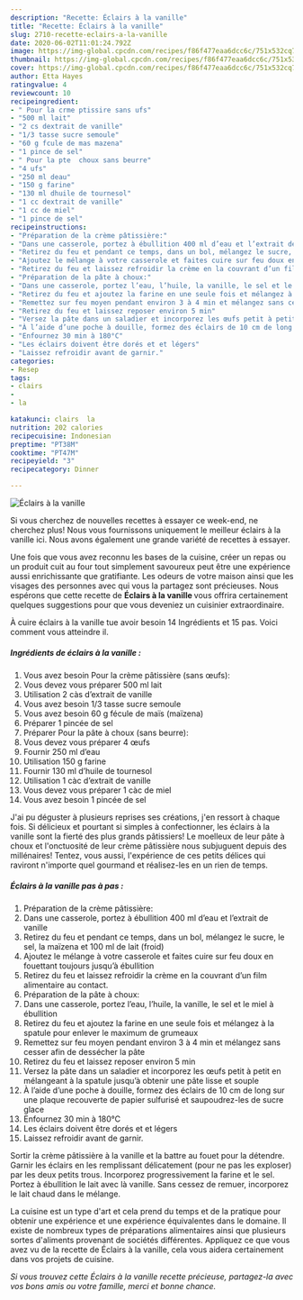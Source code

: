 ```yaml
---
description: "Recette: Éclairs à la vanille"
title: "Recette: Éclairs à la vanille"
slug: 2710-recette-eclairs-a-la-vanille
date: 2020-06-02T11:01:24.792Z
image: https://img-global.cpcdn.com/recipes/f86f477eaa6dcc6c/751x532cq70/eclairs-a-la-vanille-photo-principale-de-la-recette.jpg
thumbnail: https://img-global.cpcdn.com/recipes/f86f477eaa6dcc6c/751x532cq70/eclairs-a-la-vanille-photo-principale-de-la-recette.jpg
cover: https://img-global.cpcdn.com/recipes/f86f477eaa6dcc6c/751x532cq70/eclairs-a-la-vanille-photo-principale-de-la-recette.jpg
author: Etta Hayes
ratingvalue: 4
reviewcount: 10
recipeingredient:
- " Pour la crme ptissire sans ufs"
- "500 ml lait"
- "2 cs dextrait de vanille"
- "1/3 tasse sucre semoule"
- "60 g fcule de mas mazena"
- "1 pince de sel"
- " Pour la pte  choux sans beurre"
- "4 ufs"
- "250 ml deau"
- "150 g farine"
- "130 ml dhuile de tournesol"
- "1 cc dextrait de vanille"
- "1 cc de miel"
- "1 pince de sel"
recipeinstructions:
- "Préparation de la crème pâtissière:"
- "Dans une casserole, portez à ébullition 400 ml d’eau et l’extrait de vanille"
- "Retirez du feu et pendant ce temps, dans un bol, mélangez le sucre, le sel, la maïzena et 100 ml de lait (froid)"
- "Ajoutez le mélange à votre casserole et faites cuire sur feu doux en fouettant toujours jusqu’à ébullition"
- "Retirez du feu et laissez refroidir la crème en la couvrant d’un film alimentaire au contact."
- "Préparation de la pâte à choux:"
- "Dans une casserole, portez l’eau, l’huile, la vanille, le sel et le miel à ébullition"
- "Retirez du feu et ajoutez la farine en une seule fois et mélangez à la spatule pour enlever le maximum de grumeaux"
- "Remettez sur feu moyen pendant environ 3 à 4 min et mélangez sans cesser afin de dessécher la pâte"
- "Retirez du feu et laissez reposer environ 5 min"
- "Versez la pâte dans un saladier et incorporez les œufs petit à petit en mélangeant à la spatule jusqu’à obtenir une pâte lisse et souple"
- "À l’aide d’une poche à douille, formez des éclairs de 10 cm de long sur une plaque recouverte de papier sulfurisé et saupoudrez-les de sucre glace"
- "Enfournez 30 min à 180°C"
- "Les éclairs doivent être dorés et et légers"
- "Laissez refroidir avant de garnir."
categories:
- Resep
tags:
- clairs
- 
- la

katakunci: clairs  la 
nutrition: 202 calories
recipecuisine: Indonesian
preptime: "PT38M"
cooktime: "PT47M"
recipeyield: "3"
recipecategory: Dinner

---
```



![Éclairs à la vanille](https://img-global.cpcdn.com/recipes/f86f477eaa6dcc6c/751x532cq70/eclairs-a-la-vanille-photo-principale-de-la-recette.jpg)

Si vous cherchez de nouvelles recettes à essayer ce week-end, ne cherchez plus! Nous vous fournissons uniquement le meilleur éclairs à la vanille ici. Nous avons également une grande variété de recettes à essayer.

Une fois que vous avez reconnu les bases de la cuisine, créer un repas ou un produit cuit au four tout simplement savoureux peut être une expérience aussi enrichissante que gratifiante. Les odeurs de votre maison ainsi que les visages des personnes avec qui vous la partagez sont précieuses. Nous espérons que cette recette de <strong> Éclairs à la vanille </strong> vous offrira certainement quelques suggestions pour que vous deveniez un cuisinier extraordinaire.

<!--inarticleads1-->

À cuire éclairs à la vanille tue avoir besoin 14 Ingrédients et 15 pas. Voici comment vous atteindre il.

##### Ingrédients de éclairs à la vanille :

1. Vous avez besoin  Pour la crème pâtissière (sans œufs):
1. Vous devez vous préparer 500 ml lait
1. Utilisation 2 càs d’extrait de vanille
1. Vous avez besoin 1/3 tasse sucre semoule
1. Vous avez besoin 60 g fécule de maïs (maïzena)
1. Préparer 1 pincée de sel
1. Préparer  Pour la pâte à choux (sans beurre):
1. Vous devez vous préparer 4 œufs
1. Fournir 250 ml d’eau
1. Utilisation 150 g farine
1. Fournir 130 ml d’huile de tournesol
1. Utilisation 1 càc d’extrait de vanille
1. Vous devez vous préparer 1 càc de miel
1. Vous avez besoin 1 pincée de sel


J&#39;ai pu déguster à plusieurs reprises ses créations, j&#39;en ressort à chaque fois. Si délicieux et pourtant si simples à confectionner, les éclairs à la vanille sont la fierté des plus grands pâtissiers! Le moelleux de leur pâte à choux et l&#39;onctuosité de leur crème pâtissière nous subjuguent depuis des millénaires! Tentez, vous aussi, l&#39;expérience de ces petits délices qui raviront n&#39;importe quel gourmand et réalisez-les en un rien de temps. 

<!--inarticleads2-->

##### Éclairs à la vanille pas à pas :

1. Préparation de la crème pâtissière:
1. Dans une casserole, portez à ébullition 400 ml d’eau et l’extrait de vanille
1. Retirez du feu et pendant ce temps, dans un bol, mélangez le sucre, le sel, la maïzena et 100 ml de lait (froid)
1. Ajoutez le mélange à votre casserole et faites cuire sur feu doux en fouettant toujours jusqu’à ébullition
1. Retirez du feu et laissez refroidir la crème en la couvrant d’un film alimentaire au contact.
1. Préparation de la pâte à choux:
1. Dans une casserole, portez l’eau, l’huile, la vanille, le sel et le miel à ébullition
1. Retirez du feu et ajoutez la farine en une seule fois et mélangez à la spatule pour enlever le maximum de grumeaux
1. Remettez sur feu moyen pendant environ 3 à 4 min et mélangez sans cesser afin de dessécher la pâte
1. Retirez du feu et laissez reposer environ 5 min
1. Versez la pâte dans un saladier et incorporez les œufs petit à petit en mélangeant à la spatule jusqu’à obtenir une pâte lisse et souple
1. À l’aide d’une poche à douille, formez des éclairs de 10 cm de long sur une plaque recouverte de papier sulfurisé et saupoudrez-les de sucre glace
1. Enfournez 30 min à 180°C
1. Les éclairs doivent être dorés et et légers
1. Laissez refroidir avant de garnir.


Sortir la crème pâtissière à la vanille et la battre au fouet pour la détendre. Garnir les éclairs en les remplissant délicatement (pour ne pas les exploser) par les deux petits trous. Incorporez progressivement la farine et le sel. Portez à ébullition le lait avec là vanille. Sans cessez de remuer, incorporez le lait chaud dans le mélange. 

<!--inarticleads1-->

<p>
La cuisine est un type d'art et cela prend du temps et de la pratique pour obtenir une expérience et une expérience équivalentes dans le domaine. Il existe de nombreux types de préparations alimentaires ainsi que plusieurs sortes d'aliments provenant de sociétés différentes. Appliquez ce que vous avez vu de la recette de Éclairs à la vanille, cela vous aidera certainement dans vos projets de cuisine.
</p>

<p>
<i>Si vous trouvez cette Éclairs à la vanille recette précieuse, partagez-la avec vos bons amis ou votre famille, merci et bonne chance.</i>
</p>
